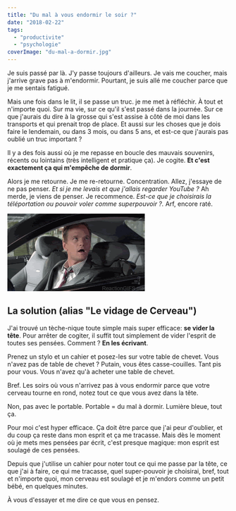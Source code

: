 ```yaml
---
title: "Du mal à vous endormir le soir ?"
date: "2018-02-22"
tags:
  - "productivite"
  - "psychologie"
coverImage: "du-mal-a-dormir.jpg"
---
```


Je suis passé par là. J'y passe toujours d'ailleurs. Je vais me coucher, mais j'arrive grave pas à m'endormir. Pourtant, je suis allé me coucher parce que je me sentais fatigué.

Mais une fois dans le lit, il se passe un truc. je me met à réfléchir. À tout et n'importe quoi. Sur ma vie, sur ce qu'il s'est passé dans la journée. Sur ce que j'aurais du dire à la grosse qui s'est assise à côté de moi dans les transports et qui prenait trop de place. Et aussi sur les choses que je dois faire le lendemain, ou dans 3 mois, ou dans 5 ans, et est-ce que j'aurais pas oublié un truc important ?

Il y a des fois aussi où je me repasse en boucle des mauvais souvenirs, récents ou lointains (très intelligent et pratique ça). Je cogite. **Et c'est exactement ça qui m'empêche de dormir**.<!--more-->

Alors je me retourne. Je me re-retourne. Concentration. Allez, j'essaye de ne pas penser. _Et si je me levais et que j'allais regarder YouTube ?_ Ah merde, je viens de penser. Je recommence. _Est-ce que je choisirais la téléportation ou pouvoir voler comme superpouvoir ?._ Arf, encore raté.

![](images/giphy.gif)

## La solution (alias "Le vidage de Cerveau")

J'ai trouvé un tèche-nique toute simple mais super efficace: **se vider la tête**. Pour arrêter de cogiter, il suffit tout simplement de vider l'esprit de toutes ses pensées. Comment ? **En les écrivant**.

Prenez un stylo et un cahier et posez-les sur votre table de chevet. Vous n'avez pas de table de chevet ? Putain, vous êtes casse-couilles. Tant pis pour vous. Vous n'avez qu'à acheter une table de chevet.

Bref. Les soirs où vous n'arrivez pas à vous endormir parce que votre cerveau tourne en rond, notez tout ce que vous avez dans la tête.

Non, pas avec le portable. Portable = du mal à dormir. Lumière bleue, tout ça.

Pour moi c'est hyper efficace. Ça doit être parce que j'ai peur d'oublier, et du coup ça reste dans mon esprit et ça me tracasse. Mais dès le moment où je mets mes pensées par écrit, c'est presque magique: mon esprit est soulagé de ces pensées.

Depuis que j'utilise un cahier pour noter tout ce qui me passe par la tête, ce que j'ai à faire, ce qui me tracasse, quel super-pouvoir je choisirai, bref, tout et n'importe quoi, mon cerveau est soulagé et je m'endors comme un petit bébé, en quelques minutes.

À vous d'essayer et me dire ce que vous en pensez.
